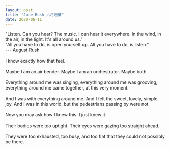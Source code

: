 ```yaml
---
layout: post
title: "June Rush 六月迷情"
date: 2020-06-11
---
```


"Listen. Can you hear? The music. I can hear it everywhere. In the wind, in the air, in the light. It's all around us." <br/>
"All you have to do, is open yourself up. All you have to do, is listen." <br/>
--- August Rush <br/>
<br/>
I know exactly how that feel. <br/>
<br/>
Maybe I am an air bender. Maybe I am an orchestrator. Maybe both. <br/>
<br/>
Everything around me was singing, everything around me was grooving, everything around me came together, at this very moment. <br/>
<br/>
And I was with everything around me. And I felt the sweet, lovely, simple joy. And I was in this world, but the pedestrians passing by were not. <br/>
<br/>
Now you may ask how I knew this. I just knew it. <br/>
<br/>
Their bodies were too uptight. Their eyes were gazing too straight ahead. <br/>
<br/>
They were too exhausted, too busy, and too flat that they could not possibly be there.
